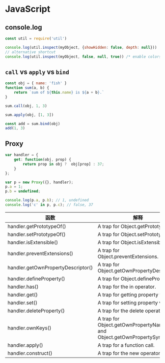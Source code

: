 # JavaScript

## console.log

```javascript
const util = require('util')

console.log(util.inspect(myObject, {showHidden: false, depth: null}))
// alternative shortcut
console.log(util.inspect(myObject, false, null, true)) /* enable colors */
```

## `call` vs `apply` vs `bind`

```javascript
const obj = { name: 'fish' }
function sum(a, b) {
    return `sum of ${this.name} is ${a + b}.`
}

sum.call(obj, 1, 3)

sum.apply(obj, [1, 3])

const add = sum.bind(obj)
add(1, 3)
```

## Proxy

```javascript
var handler = {
    get: function(obj, prop) {
        return prop in obj ?  obj[prop] : 37;
    }
};

var p = new Proxy({}, handler);
p.a = 1;
p.b = undefined;

console.log(p.a, p.b); // 1, undefined
console.log('c' in p, p.c); // false, 37
```

函数                               | 解释
---                                | ---
handler.getPrototypeOf()           | A trap for Object.getPrototypeOf.
handler.setPrototypeOf()           | A trap for Object.setPrototypeOf.
handler.isExtensible()             | A trap for Object.isExtensible.
handler.preventExtensions()        | A trap for Object.preventExtensions.
handler.getOwnPropertyDescriptor() | A trap for Object.getOwnPropertyDescriptor.
handler.defineProperty()           | A trap for Object.defineProperty.
handler.has()                      | A trap for the in operator.
handler.get()                      | A trap for getting property values.
handler.set()                      | A trap for setting property values.
handler.deleteProperty()           | A trap for the delete operator.
handler.ownKeys()                  | A trap for Object.getOwnPropertyNames and Object.getOwnPropertySymbols.
handler.apply()                    | A trap for a function call.
handler.construct()                | A trap for the new operator.


